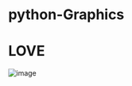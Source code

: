 # python-Graphics
<h1>LOVE</h2>

![image](https://user-images.githubusercontent.com/100024759/193424453-a5a66d49-5d26-4e1c-84a5-19e04979cada.png)


